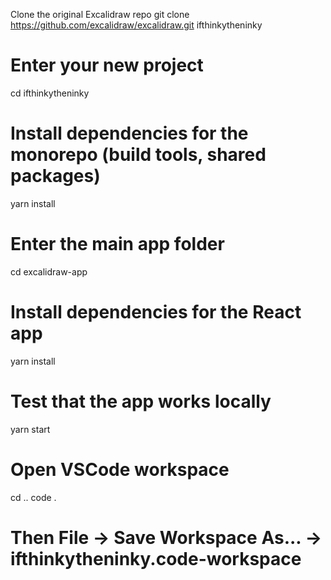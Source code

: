  Clone the original Excalidraw repo
git clone https://github.com/excalidraw/excalidraw.git ifthinkytheninky

# Enter your new project
cd ifthinkytheninky

# Install dependencies for the monorepo (build tools, shared packages)
yarn install

# Enter the main app folder
cd excalidraw-app

# Install dependencies for the React app
yarn install

# Test that the app works locally
yarn start

# Open VSCode workspace
cd ..
code .
# Then File → Save Workspace As... → ifthinkytheninky.code-workspace